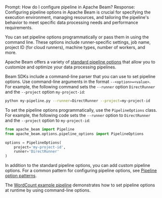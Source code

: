 Prompt:
How do I configure pipeline in Apache Beam?
Response:
Configuring pipeline options in Apache Beam is crucial for specifying the execution environment, managing resources, and tailoring the pipeline's behavior to meet specific data processing needs and performance requirements.

You can set pipeline options programmatically or pass them in using the command line. These options include runner-specific settings, job name, project ID (for cloud runners), machine types, number of workers, and more.

Apache Beam offers a variety of [standard pipeline options](https://github.com/apache/beam/blob/master/sdks/python/apache_beam/options/pipeline_options.py) that allow you to customize and optimize your data processing pipelines.

Beam SDKs include a command-line parser that you can use to set pipeline options. Use command-line arguments in the format `--<option>=<value>`. For example, the following command sets the `--runner` option `DirectRunner` and the `--project` option `my-project-id`:

```bash
python my-pipeline.py --runner=DirectRunner --project=my-project-id
```

To set the pipeline options programmatically, use the `PipelineOptions` class. For example, the following code sets the `--runner` option to `DirectRunner` and the `--project` option to `my-project-id`:

```python
from apache_beam import Pipeline
from apache_beam.options.pipeline_options import PipelineOptions

options = PipelineOptions(
    project='my-project-id',
    runner='DirectRunner'
)
``````
In addition to the standard pipeline options, you can add custom pipeline options. For a common pattern for configuring pipeline options, see [Pipeline option patterns](https://beam.apache.org/documentation/patterns/pipeline-options/).

The [WordCount example pipeline](https://beam.apache.org/get-started/wordcount-example/#using-parameterizable-pipelineoptions) demonstrates how to set pipeline options at runtime by using command-line options.
